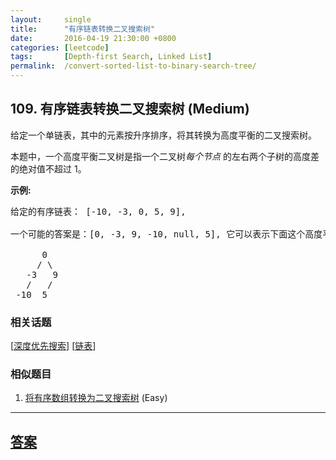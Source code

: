 ```yaml
---
layout:     single
title:      "有序链表转换二叉搜索树"
date:       2016-04-19 21:30:00 +0800
categories: [leetcode]
tags:       [Depth-first Search, Linked List]
permalink:  /convert-sorted-list-to-binary-search-tree/
---
```


## 109. 有序链表转换二叉搜索树 (Medium)

<p>给定一个单链表，其中的元素按升序排序，将其转换为高度平衡的二叉搜索树。</p>

<p>本题中，一个高度平衡二叉树是指一个二叉树<em>每个节点&nbsp;</em>的左右两个子树的高度差的绝对值不超过 1。</p>

<p><strong>示例:</strong></p>

<pre>给定的有序链表： [-10, -3, 0, 5, 9],

一个可能的答案是：[0, -3, 9, -10, null, 5], 它可以表示下面这个高度平衡二叉搜索树：

      0
     / \
   -3   9
   /   /
 -10  5
</pre>

### 相关话题
  [[深度优先搜索](https://github.com/openset/leetcode/tree/master/tag/depth-first-search/README.md)]
  [[链表](https://github.com/openset/leetcode/tree/master/tag/linked-list/README.md)]

### 相似题目
  1. [将有序数组转换为二叉搜索树](/convert-sorted-array-to-binary-search-tree) (Easy)

---

## [答案](https://github.com/openset/leetcode/tree/master/problems/convert-sorted-list-to-binary-search-tree)
